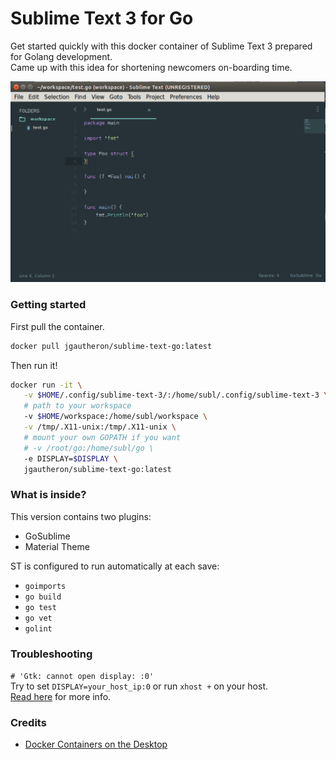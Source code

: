# Sublime Text 3 for Go
Get started quickly with this docker container of Sublime Text 3 prepared for Golang development.  
Came up with this idea for shortening newcomers on-boarding time.

![](screenshot.png)

### Getting started
First pull the container.
```bash
docker pull jgautheron/sublime-text-go:latest
```

Then run it!
```bash
docker run -it \
   -v $HOME/.config/sublime-text-3/:/home/subl/.config/sublime-text-3 \
   # path to your workspace
   -v $HOME/workspace:/home/subl/workspace \
   -v /tmp/.X11-unix:/tmp/.X11-unix \
   # mount your own GOPATH if you want
   # -v /root/go:/home/subl/go \
   -e DISPLAY=$DISPLAY \ 
   jgautheron/sublime-text-go:latest
```

### What is inside?
This version contains two plugins:
- GoSublime
- Material Theme

ST is configured to run automatically at each save:
- `goimports`
- `go build`
- `go test`
- `go vet`
- `golint`

### Troubleshooting

`# 'Gtk: cannot open display: :0'`  
Try to set `DISPLAY=your_host_ip:0` or run `xhost +` on your host.  
[Read here](http://stackoverflow.com/questions/28392949/running-chromium-inside-docker-gtk-cannot-open-display-0) for more info.

### Credits
- [Docker Containers on the Desktop](https://blog.jessfraz.com/post/docker-containers-on-the-desktop/)
